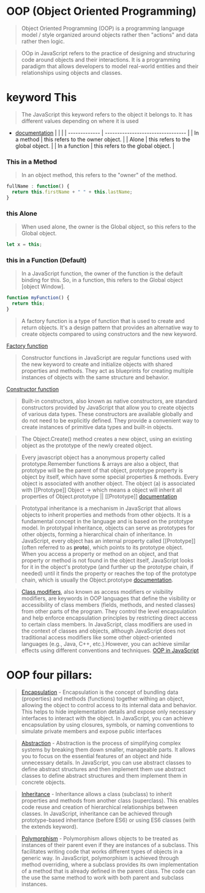 # OOP (Object Oriented Programming)

> Object Oriented Programming (OOP) is a programming language model / style organized around objects rather then "actions" and data rather then logic.

> OOp in JavaScript refers to the practice of designing and structuring code around objects and their interactions. It is a programming paradigm that allows developers to model real-world entities and their relationships using objects and classes.

# keyword This

> The JavaScript this keyword refers to the object it belongs to. It has different values depending on where it is used

- [documentation](https://developer.mozilla.org/pt-BR/docs/Web/JavaScript/Reference/Operators/this)
  | | |
  | ------------- | --------------------------------- |
  | In a method | this refers to the owner object. |
  | Alone | this refers to the global object. |
  | In a function | this refers to the global object. |

### This in a Method

> In an object method, this refers to the "owner" of the method.

```js
fullName : function() {
  return this.firstName + " " + this.lastName;
}
```

### this Alone

> When used alone, the owner is the Global object, so this refers to the Global object.

```js
let x = this;
```

### this in a Function (Default)

> In a JavaScript function, the owner of the function is the default binding for this.
> So, in a function, this refers to the Global object [object Window].

```js
function myFunction() {
  return this;
}
```

> A factory function is a type of function that is used to create and return objects. It's a design pattern that provides an alternative way to create objects compared to using constructors and the new keyword.

[Factory function](https://developer.mozilla.org/en-US/docs/Web/JavaScript/Guide/Functions?form=MG0AV3)

> Constructor functions in JavaScript are regular functions used with the new keyword to create and initialize objects with shared properties and methods. They act as blueprints for creating multiple instances of objects with the same structure and behavior.

[Constructor function](https://developer.mozilla.org/en-US/docs/Web/JavaScript/Guide/Functions?form=MG0AV3)

> Built-in constructors, also known as native constructors, are standard constructors provided by JavaScript that allow you to create objects of various data types. These constructors are available globally and do not need to be explicitly defined. They provide a convenient way to create instances of primitive data types and built-in objects.

> The Object.Create() method creates a new object, using an existing object as the prototype of the newly created object.

> Every javascript object has a anonymous property called prototype.Remember functions & arrays are also a object, that prototype will be the parent of that object, prototype property is object by itself, which have some special properties & methods. Every object is associated with another object. The object (a) is associated with [[Prototype]] Object -> which means a object will inherit all properties of Object.prototype || [[Prototype]] [documentation](https://developer.mozilla.org/en-US/docs/Learn/JavaScript/Objects/Object_prototypes)

> Prototypal inheritance is a mechanism in JavaScript that allows objects to inherit properties and methods from other objects. It is a fundamental concept in the language and is based on the prototype model. In prototypal inheritance, objects can serve as prototypes for other objects, forming a hierarchical chain of inheritance. In JavaScript, every object has an internal property called [[Prototype]] (often referred to as **proto**), which points to its prototype object. When you access a property or method on an object, and that property or method is not found in the object itself, JavaScript looks for it in the object's prototype (and further up the prototype chain, if needed) until it finds the property or reaches the top of the prototype chain, which is usually the Object.prototype [documentation](https://developer.mozilla.org/en-US/docs/Web/JavaScript/Inheritance_and_the_prototype_chain).

> [Class modifiers](https://developer.mozilla.org/en-US/docs/Web/JavaScript/Reference/Classes), also known as access modifiers or visibility modifiers, are keywords in OOP languages that define the visibility or accessibility of class members (fields, methods, and nested classes) from other parts of the program. They control the level encapsulation and help enforce encapsulation principles by restricting direct access to certain class members. In JavaScript, class modifiers are used in the context of classes and objects, although JavaScript does not traditional access modifiers like some other object-oriented languages (e.g., Java, C++, etc.).However, you can achieve similar effects using different conventions and techniques. [OOP in JavaScript](https://developer.mozilla.org/en-US/docs/Learn/JavaScript/Objects/Object-oriented_programming)

# OOP four pillars:

> [Encapsulation](https://developer.mozilla.org/en-US/docs/Glossary/Encapsulation) - Encapsulation is the concept of bundling data (properties) and methods (functions) together withing an object, allowing the object to control access to its internal data and behavior. This helps to hide implementation details and expose only necessary interfaces to interact with the object. In JavaScript, you can achieve encapsulation by using closures, symbols, or naming conventions to simulate private members and expose public interfaces

> [Abstraction](https://developer.mozilla.org/en-US/docs/Glossary/Abstraction) - Abstraction is the process of simplifying complex systems by breaking them down smaller, manageable parts. It allows you to focus on the essential features of an object and hide unnecessary details. In JavaScript, you can use abstract classes to define abstract structures and then implement them use abstract classes to define abstract structures and them implement them in concrete objects.

> [Inheritance](https://developer.mozilla.org/en-US/docs/Glossary/Inheritance) - Inheritance allows a class (subclass) to inherit properties and methods from another class (superclass). This enables code reuse and creation of hierarchical relationships between classes. In JavaScript, inheritance can be achieved through prototype-based inheritance (before ES6) or using ES6 classes (with the extends keyword).

> [Polymorphism](https://developer.mozilla.org/en-US/docs/Glossary/Polymorphism) - Polymorphism allows objects to be treated as instances of their parent even if they are instances of a subclass. This facilitates writing code that works different types of objects in a generic way. In JavaScript, polymorphism is achieved through method overriding, where a subclass provides its own implementation of a method that is already defined in the parent class. The code can the use the same method to work with both parent and subclass instances.
